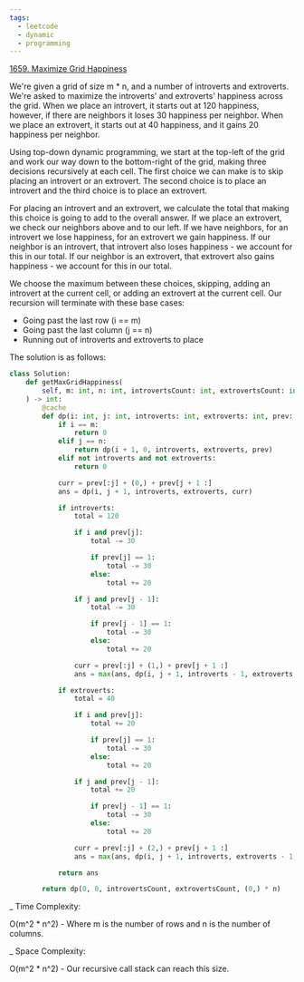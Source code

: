 ```yaml
---
tags:
  - leetcode
  - dynamic
  - programming
---
```


<a href="https://leetcode.com/problems/maximize-grid-happiness/">1659. Maximize
Grid Happiness</a>

We're given a grid of size m \* n, and a number of introverts and extroverts.
We're asked to maximize the introverts' and extroverts' happiness across the
grid. When we place an introvert, it starts out at 120 happiness, however, if
there are neighbors it loses 30 happiness per neighbor. When we place an
extrovert, it starts out at 40 happiness, and it gains 20 happiness per
neighbor.

Using top-down dynamic programming, we start at the top-left of the grid and
work our way down to the bottom-right of the grid, making three decisions
recursively at each cell. The first choice we can make is to skip placing an
introvert or an extrovert. The second choice is to place an introvert and the
third choice is to place an extrovert.

For placing an introvert and an extrovert, we calculate the total that making
this choice is going to add to the overall answer. If we place an extrovert, we
check our neighbors above and to our left. If we have neighbors, for an
introvert we lose happiness, for an extrovert we gain happiness. If our neighbor
is an introvert, that introvert also loses happiness - we account for this in
our total. If our neighbor is an extrovert, that extrovert also gains
happiness - we account for this in our total.

We choose the maximum between these choices, skipping, adding an introvert at
the current cell, or adding an extrovert at the current cell. Our recursion will
terminate with these base cases:

- Going past the last row (i == m)
- Going past the last column (j == n)
- Running out of introverts and extroverts to place

The solution is as follows:

```python
class Solution:
    def getMaxGridHappiness(
        self, m: int, n: int, introvertsCount: int, extrovertsCount: int
    ) -> int:
        @cache
        def dp(i: int, j: int, introverts: int, extroverts: int, prev: tuple) -> int:
            if i == m:
                return 0
            elif j == n:
                return dp(i + 1, 0, introverts, extroverts, prev)
            elif not introverts and not extroverts:
                return 0

            curr = prev[:j] + (0,) + prev[j + 1 :]
            ans = dp(i, j + 1, introverts, extroverts, curr)

            if introverts:
                total = 120

                if i and prev[j]:
                    total -= 30

                    if prev[j] == 1:
                        total -= 30
                    else:
                        total += 20

                if j and prev[j - 1]:
                    total -= 30

                    if prev[j - 1] == 1:
                        total -= 30
                    else:
                        total += 20

                curr = prev[:j] + (1,) + prev[j + 1 :]
                ans = max(ans, dp(i, j + 1, introverts - 1, extroverts, curr) + total)

            if extroverts:
                total = 40

                if i and prev[j]:
                    total += 20

                    if prev[j] == 1:
                        total -= 30
                    else:
                        total += 20

                if j and prev[j - 1]:
                    total += 20

                    if prev[j - 1] == 1:
                        total -= 30
                    else:
                        total += 20

                curr = prev[:j] + (2,) + prev[j + 1 :]
                ans = max(ans, dp(i, j + 1, introverts, extroverts - 1, curr) + total)

            return ans

        return dp(0, 0, introvertsCount, extrovertsCount, (0,) * n)
```

\_ Time Complexity:

O(m^2 \* n^2) - Where m is the number of rows and n is the number of columns.

\_ Space Complexity:

O(m^2 \* n^2) - Our recursive call stack can reach this size.
